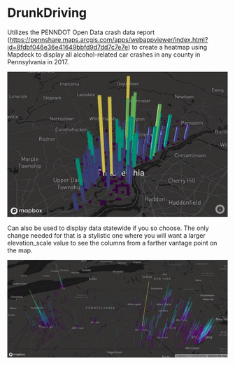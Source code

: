 # DrunkDriving

Utilizes the PENNDOT Open Data crash data report (https://pennshare.maps.arcgis.com/apps/webappviewer/index.html?id=8fdbf046e36e41649bbfd9d7dd7c7e7e) to create a heatmap using Mapdeck to display all alcohol-related car crashes in any county in Pennsylvania in 2017.

![PhillyDrunkDriving](https://raw.githubusercontent.com/lmccay4/DrunkDriving/master/drunk_driving_philadelphia_2017.jpeg)

Can also be used to display data statewide if you so choose. The only change needed for that is a stylistic one where you will want a larger elevation_scale value to see the columns from a farther vantage point on the map.

![PennsylvaniaDrunkDriving](https://raw.githubusercontent.com/lmccay4/DrunkDriving/master/PA%20Drunk%20Driving%202017.jpeg)
